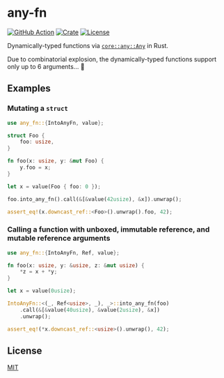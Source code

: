 # any-fn

[![GitHub Action](https://img.shields.io/github/actions/workflow/status/raviqqe/any-fn/test.yaml?branch=main&style=flat-square)](https://github.com/raviqqe/any-fn/actions)
[![Crate](https://img.shields.io/crates/v/any-fn.svg?style=flat-square)](https://crates.io/crates/any-fn)
[![License](https://img.shields.io/github/license/raviqqe/any-fn.svg?style=flat-square)](https://github.com/raviqqe/any-fn/blob/main/LICENSE)

Dynamically-typed functions via [`core::any::Any`](https://doc.rust-lang.org/stable/core/any/trait.Any.html) in Rust.

Due to combinatorial explosion, the dynamically-typed functions support only up to 6 arguments... 🥲

## Examples

### Mutating a `struct`

```rust
use any_fn::{IntoAnyFn, value};

struct Foo {
    foo: usize,
}

fn foo(x: usize, y: &mut Foo) {
    y.foo = x;
}

let x = value(Foo { foo: 0 });

foo.into_any_fn().call(&[&value(42usize), &x]).unwrap();

assert_eq!(x.downcast_ref::<Foo>().unwrap().foo, 42);
```

### Calling a function with unboxed, immutable reference, and mutable reference arguments

```rust
use any_fn::{IntoAnyFn, Ref, value};

fn foo(x: usize, y: &usize, z: &mut usize) {
    *z = x + *y;
}

let x = value(0usize);

IntoAnyFn::<(_, Ref<usize>, _), _>::into_any_fn(foo)
    .call(&[&value(40usize), &value(2usize), &x])
    .unwrap();

assert_eq!(*x.downcast_ref::<usize>().unwrap(), 42);
```

## License

[MIT](https://github.com/raviqqe/any-fn/blob/main/LICENSE)
